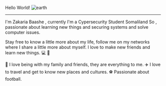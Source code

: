 
Hello World! ![earth](https://user-images.githubusercontent.com/80852316/111747062-e4848600-889f-11eb-9129-81d9557ebf4e.gif)

___________
I'm Zakaria Baashe , currently I'm a Cypersecurity Student  Somaliland So , 
passionate about learning new things and securing systems and solve computer issues.

Stay free to know a little more about my life, follow me on my networks where I share a little more about myself.
I love to make new friends and learn new things.   💻   🚀

🏡   I love being with my family and friends, they are everything to me.
✈️   I love to travel and get to know new places and cultures.
⚽   Passionate about football.

